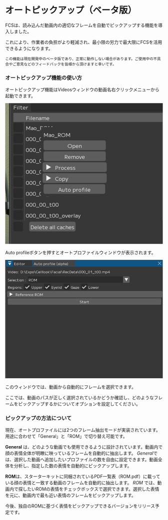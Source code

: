 # オートピックアップ（ベータ版）
FCSは、読み込んだ動画内の適切なフレームを自動でピックアップする機能を導入しました。

これにより、作業者の負担がより軽減され、最小限の労力で最大限にFCSを活用できるようになります。

```{attention}
この機能は現在開発中のベータ版であり、正常に動作しない場合があります。ご使用中の不具合やご意見などのフィードバックを皆様から頂けますと幸いです。
```
  

### オートピックアップ機能の使い方
オートピックアップ機能はVideosウィンドウの動画名右クリックメニューから起動できます。

![](images/012_auto_profiles.jpg)

Auto profileボタンを押すとオートプロファイルウィンドウが表示されます。

![](images/012_auto_profile_window.jpg)

このウィンドウでは、動画から自動的にフレームを選択できます。

ここでは、動画のパスが正しく選択されているかどうか確認し、どのようなフレームをピックアップするかについてオプションを設定してください。


### ピックアップの方法について
現在、オートプロファイルには2つのフレーム抽出モードが実装されています。用途に合わせて「General」と「ROM」で切り替え可能です。

**General** は、どのような動画でも使用できるように設計されています。動画内で顔の表情全体が明瞭に映っているフレームを自動的に抽出します。
*General*では、選択した動画へ追加したいプロファイルの数を自由に設定できます。動画全体を分析し、指定した数の表情を自動的にピックアップします。


**ROM**は、スターターキットに同梱されているPDF一覧表（ROM.pdf）に載っている顔の表情と一致する動画のフレームを自動的に抽出します。
*ROM* では、動画内で探したいROMの表情をチェックボックスで選択できます。選択した表情を元に、動画内で最も近い表情のフレームをピックアップします。

今後、独自のROMに基づく表情をピックアップできるバージョンをリリース予定です。
